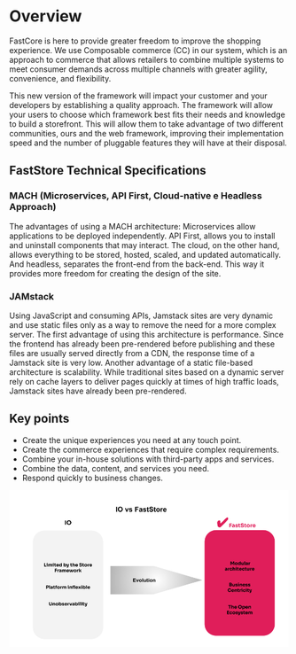 # Overview

FastCore is here to provide greater freedom to improve the shopping experience. We use Composable commerce (CC) in our system, which is an approach to commerce that allows retailers to combine multiple systems to meet consumer demands across multiple channels with greater agility, convenience, and flexibility.

This new version of the framework will impact your customer and your developers by establishing a quality approach. The framework will allow your users to choose which framework best fits their needs and knowledge to build a storefront. This will allow them to take advantage of two different communities, ours and the web framework, improving their implementation speed and the number of pluggable features they will have at their disposal.

## FastStore Technical Specifications

### MACH (Microservices, API First, Cloud-native e Headless Approach)
The advantages of using a MACH architecture:
Microservices allow applications to be deployed independently.
API First, allows you to install and uninstall components that may interact.
The cloud, on the other hand, allows everything to be stored, hosted, scaled, and updated automatically.
And headless, separates the front-end from the back-end. This way it provides more freedom for creating the design of the site.

### JAMstack
Using JavaScript and consuming APIs, Jamstack sites are very dynamic and use static files only as a way to remove the need for a more complex server.
The first advantage of using this architecture is performance. Since the frontend has already been pre-rendered before publishing and these files are usually served directly from a CDN, the response time of a Jamstack site is very low.
Another advantage of a static file-based architecture is scalability. While traditional sites based on a dynamic server rely on cache layers to deliver pages quickly at times of high traffic loads, Jamstack sites have already been pre-rendered. 

## Key points
- Create the unique experiences you need at any touch point.
- Create the commerce experiences that require complex requirements.
- Combine your in-house solutions with third-party apps and services.
- Combine the data, content, and services you need.
- Respond quickly to business changes.

![Figure 1. Comparation](https://raw.githubusercontent.com/matthewslima22/vtex/main/assets/images/Figure%201.%20Io%20vs%20FastStore.png "Figure 1. IO vs FastStore")
